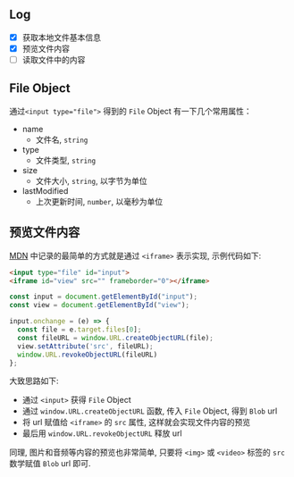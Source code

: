 ## Log

- [x] 获取本地文件基本信息
- [x] 预览文件内容
- [ ] 读取文件中的内容

## File Object

通过`<input type="file">` 得到的 `File` Object 有一下几个常用属性：

- name 
  - 文件名, `string`
- type
  - 文件类型,  `string`
- size
  - 文件大小, `string`, 以字节为单位
- lastModified
  - 上次更新时间, `number`, 以毫秒为单位



## 预览文件内容

[MDN](https://developer.mozilla.org/zh-CN/docs/Web/API/File/Using_files_from_web_applications) 中记录的最简单的方式就是通过 `<iframe>` 表示实现, 示例代码如下: 

```html
<input type="file" id="input">
<iframe id="view" src="" frameborder="0"></iframe>
```

```javascript
const input = document.getElementById("input");
const view = document.getElementById("view");

input.onchange = (e) => {
  const file = e.target.files[0];
  const fileURL = window.URL.createObjectURL(file);
  view.setAttribute('src', fileURL);
  window.URL.revokeObjectURL(fileURL)
};

```

大致思路如下:

- 通过 `<input>` 获得 `File` Object
- 通过 `window.URL.createObjectURL` 函数, 传入 `File` Object, 得到 `Blob` url
- 将 url 赋值给 `<iframe>` 的 `src` 属性, 这样就会实现文件内容的预览
- 最后用 `window.URL.revokeObjectURL` 释放 url

同理, 图片和音频等内容的预览也非常简单, 只要将 `<img>` 或 `<video>` 标签的 `src` 数学赋值 `Blob` url 即可.